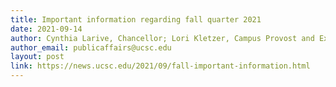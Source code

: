 ```yaml
---
title: Important information regarding fall quarter 2021
date: 2021-09-14
author: Cynthia Larive, Chancellor; Lori Kletzer, Campus Provost and Executive Vice Chancellor
author_email: publicaffairs@ucsc.edu
layout: post
link: https://news.ucsc.edu/2021/09/fall-important-information.html
---
```

